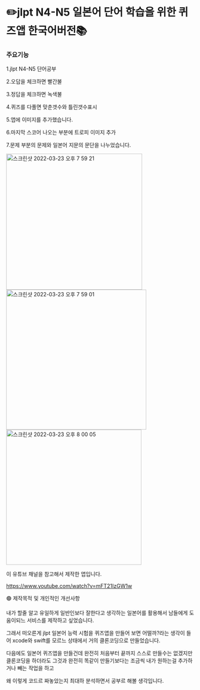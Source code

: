 # ✏️jlpt N4-N5 일본어 단어 학습을 위한 퀴즈앱 한국어버전📚

### 주요기능
1.jlpt N4-N5 단어공부

2.오답을 체크하면 빨간불

3.정답을 체크하면 녹색불

4.퀴즈를 다풀면 맞춘갯수와 틀린갯수표시

5.앱에 이미지를 추가했습니다.

6.마지막 스코어 나오는 부분에 트로피 이미지 추가

7.문제 부분의 문제와 일본어 지문의 문단을 나누었습니다.

<img width="364" alt="스크린샷 2022-03-23 오후 7 59 21" src="https://user-images.githubusercontent.com/91593937/159685210-34464dd3-0d67-466d-a1f3-31365fda9ecb.png">

<img width="375" alt="스크린샷 2022-03-23 오후 7 59 01" src="https://user-images.githubusercontent.com/91593937/159685192-5f0d0613-3099-4c88-b8d4-a9c0cf3fd973.png">

<img width="362" alt="스크린샷 2022-03-23 오후 8 00 05" src="https://user-images.githubusercontent.com/91593937/159685250-55aa2349-67cc-4b84-b615-8f667f2a13cd.png">

이 유튜브 채널을 참고해서 제작한 앱입니다.

https://www.youtube.com/watch?v=mFT21IzGW1w

🟢 제작목적 및 개인적인 개선사항

내가 할줄 알고 유일하게 일반인보다 잘한다고 생각하는 일본어를 활용해서 남들에게 도움이되느 서비스를 제작하고 싶었습니다.

그래서 떠오른게 jlpt 일본어 능력 시험을 퀴즈앱을 만들어 보면 어떨까?라는 생각이 들어 xcode와 swift를 모르느 상태에서 거의 클론코딩으로 만들었습니다.

다음에도 일본어 퀴즈앱을 만들건데 완전히 처음부터 끝까지 스스로 만들수는 없겠지만 클론코딩을 하더라도 그것과 완전히 똑같이 만들기보다는 조금씩 내가 원하는걸 추가하거나 빼는 작업을 하고 

왜 이렇게 코드르 짜놓았는지 최대하 분석하면서 공부르 해볼 생각입니다.


